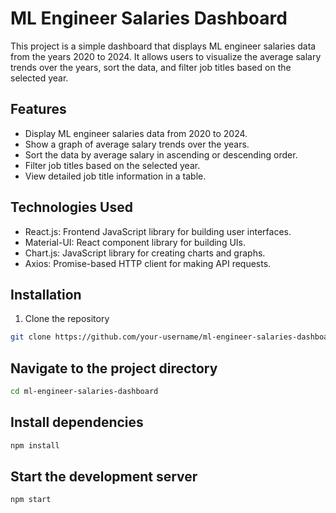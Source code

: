 # ML Engineer Salaries Dashboard

This project is a simple dashboard that displays ML engineer salaries data from the years 2020 to 2024. It allows users to visualize the average salary trends over the years, sort the data, and filter job titles based on the selected year.

## Features

- Display ML engineer salaries data from 2020 to 2024.
- Show a graph of average salary trends over the years.
- Sort the data by average salary in ascending or descending order.
- Filter job titles based on the selected year.
- View detailed job title information in a table.

## Technologies Used

- React.js: Frontend JavaScript library for building user interfaces.
- Material-UI: React component library for building UIs.
- Chart.js: JavaScript library for creating charts and graphs.
- Axios: Promise-based HTTP client for making API requests.

## Installation

1. Clone the repository

```bash
git clone https://github.com/your-username/ml-engineer-salaries-dashboard.git
```

## Navigate to the project directory

```bash
cd ml-engineer-salaries-dashboard
```

## Install dependencies

```bash
npm install
```

## Start the development server

```bash
npm start
```
